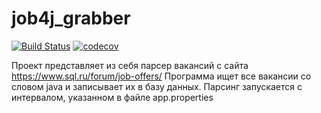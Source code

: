 # job4j_grabber
[![Build Status](https://app.travis-ci.com/psihicus/job4j_grabber.svg?branch=master)](https://app.travis-ci.com/psihicus/job4j_grabber)
[![codecov](https://codecov.io/gh/psihicus/job4j_grabber/branch/master/graph/badge.svg?token=A8BUIPZAOJ)](https://codecov.io/gh/psihicus/job4j_grabber)

Проект представляет из себя парсер вакансий с сайта https://www.sql.ru/forum/job-offers/
Программа ищет все вакансии со словом java и записывает их в базу данных.
Парсинг запускается с интервалом, указанном в файле app.properties